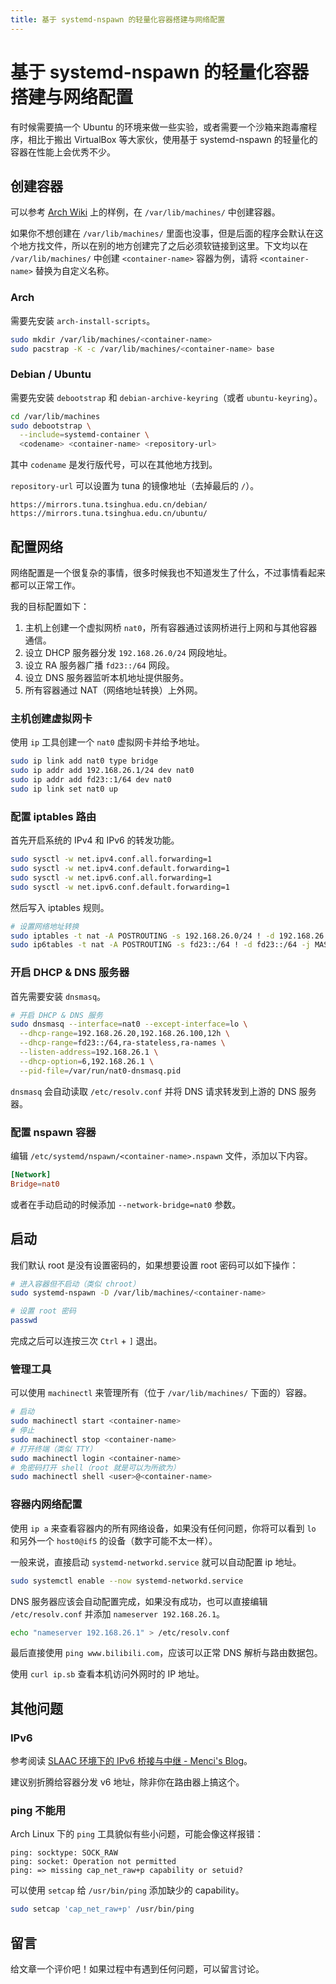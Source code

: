 ```yaml
---
title: 基于 systemd-nspawn 的轻量化容器搭建与网络配置
---
```


# 基于 systemd-nspawn 的轻量化容器搭建与网络配置

<vue-metadata author="swwind" time="2024-4-16" updated="2024-10-19"></vue-metadata>

有时候需要搞一个 Ubuntu 的环境来做一些实验，或者需要一个沙箱来跑毒瘤程序，相比于搬出 VirtualBox 等大家伙，使用基于 systemd-nspawn 的轻量化的容器在性能上会优秀不少。

## 创建容器

可以参考 [Arch Wiki](https://wiki.archlinux.org/title/systemd-nspawn#Examples) 上的样例，在 `/var/lib/machines/` 中创建容器。

如果你不想创建在 `/var/lib/machines/` 里面也没事，但是后面的程序会默认在这个地方找文件，所以在别的地方创建完了之后必须软链接到这里。下文均以在 `/var/lib/machines/` 中创建 `<container-name>` 容器为例，请将 `<container-name>` 替换为自定义名称。

### Arch

需要先安装 `arch-install-scripts`。

```sh
sudo mkdir /var/lib/machines/<container-name>
sudo pacstrap -K -c /var/lib/machines/<container-name> base
```

### Debian / Ubuntu

需要先安装 `debootstrap` 和 `debian-archive-keyring`（或者 `ubuntu-keyring`）。

```sh
cd /var/lib/machines
sudo debootstrap \
  --include=systemd-container \
  <codename> <container-name> <repository-url>
```

其中 `codename` 是发行版代号，可以在其他地方找到。

`repository-url` 可以设置为 tuna 的镜像地址（去掉最后的 `/`）。

```
https://mirrors.tuna.tsinghua.edu.cn/debian/
https://mirrors.tuna.tsinghua.edu.cn/ubuntu/
```

## 配置网络

网络配置是一个很复杂的事情，很多时候我也不知道发生了什么，不过事情看起来都可以正常工作。

我的目标配置如下：

1. 主机上创建一个虚拟网桥 `nat0`，所有容器通过该网桥进行上网和与其他容器通信。
2. 设立 DHCP 服务器分发 `192.168.26.0/24` 网段地址。
3. 设立 RA 服务器广播 `fd23::/64` 网段。
4. 设立 DNS 服务器监听本机地址提供服务。
5. 所有容器通过 NAT（网络地址转换）上外网。

### 主机创建虚拟网卡

使用 `ip` 工具创建一个 `nat0` 虚拟网卡并给予地址。

```sh
sudo ip link add nat0 type bridge
sudo ip addr add 192.168.26.1/24 dev nat0
sudo ip addr add fd23::1/64 dev nat0
sudo ip link set nat0 up
```

### 配置 iptables 路由

首先开启系统的 IPv4 和 IPv6 的转发功能。

```sh
sudo sysctl -w net.ipv4.conf.all.forwarding=1
sudo sysctl -w net.ipv4.conf.default.forwarding=1
sudo sysctl -w net.ipv6.conf.all.forwarding=1
sudo sysctl -w net.ipv6.conf.default.forwarding=1
```

然后写入 iptables 规则。

```sh
# 设置网络地址转换
sudo iptables -t nat -A POSTROUTING -s 192.168.26.0/24 ! -d 192.168.26.0/24 -j MASQUERADE
sudo ip6tables -t nat -A POSTROUTING -s fd23::/64 ! -d fd23::/64 -j MASQUERADE
```

### 开启 DHCP & DNS 服务器

首先需要安装 `dnsmasq`。

```sh
# 开启 DHCP & DNS 服务
sudo dnsmasq --interface=nat0 --except-interface=lo \
  --dhcp-range=192.168.26.20,192.168.26.100,12h \
  --dhcp-range=fd23::/64,ra-stateless,ra-names \
  --listen-address=192.168.26.1 \
  --dhcp-option=6,192.168.26.1 \
  --pid-file=/var/run/nat0-dnsmasq.pid
```

`dnsmasq` 会自动读取 `/etc/resolv.conf` 并将 DNS 请求转发到上游的 DNS 服务器。

### 配置 nspawn 容器

编辑 `/etc/systemd/nspawn/<container-name>.nspawn` 文件，添加以下内容。

```conf
[Network]
Bridge=nat0
```

或者在手动启动的时候添加 `--network-bridge=nat0` 参数。

## 启动

我们默认 root 是没有设置密码的，如果想要设置 root 密码可以如下操作：

```sh
# 进入容器但不启动（类似 chroot）
sudo systemd-nspawn -D /var/lib/machines/<container-name>

# 设置 root 密码
passwd
```

完成之后可以连按三次 `Ctrl` + `]` 退出。

### 管理工具

可以使用 `machinectl` 来管理所有（位于 `/var/lib/machines/` 下面的）容器。

```sh
# 启动
sudo machinectl start <container-name>
# 停止
sudo machinectl stop <container-name>
# 打开终端（类似 TTY）
sudo machinectl login <container-name>
# 免密码打开 shell（root 就是可以为所欲为）
sudo machinectl shell <user>@<container-name>
```

### 容器内网络配置

使用 `ip a` 来查看容器内的所有网络设备，如果没有任何问题，你将可以看到 `lo` 和另外一个 `host0@if5` 的设备（数字可能不太一样）。

一般来说，直接启动 `systemd-networkd.service` 就可以自动配置 ip 地址。

```sh
sudo systemctl enable --now systemd-networkd.service
```

DNS 服务器应该会自动配置完成，如果没有成功，也可以直接编辑 `/etc/resolv.conf` 并添加 `nameserver 192.168.26.1`。

```sh
echo "nameserver 192.168.26.1" > /etc/resolv.conf
```

最后直接使用 `ping www.bilibili.com`，应该可以正常 DNS 解析与路由数据包。

使用 `curl ip.sb` 查看本机访问外网时的 IP 地址。

## 其他问题

### IPv6

参考阅读 [SLAAC 环境下的 IPv6 桥接与中继 - Menci's Blog](https://blog.men.ci/ipv6-slaac-relay-and-bridge/)。

建议别折腾给容器分发 v6 地址，除非你在路由器上搞这个。

### ping 不能用

Arch Linux 下的 `ping` 工具貌似有些小问题，可能会像这样报错：

```
ping: socktype: SOCK_RAW
ping: socket: Operation not permitted
ping: => missing cap_net_raw+p capability or setuid?
```

可以使用 `setcap` 给 `/usr/bin/ping` 添加缺少的 capability。

```sh
sudo setcap 'cap_net_raw+p' /usr/bin/ping
```

## 留言

给文章一个评价吧！如果过程中有遇到任何问题，可以留言讨论。

<vue-reactions path="nspawn-is-great"></vue-reactions>
